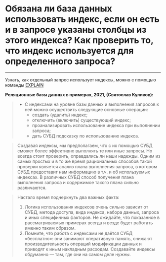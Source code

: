 # Обязана ли база данных использовать индекс, если он есть и в запросе указаны столбцы из этого индекса? Как проверить то, что индекс используется для определенного запроса?
---

Узнать, как отдельный запрос использует индексы, можно с помощью команды [EXPLAIN](https://postgrespro.ru/docs/postgresql/9.6/sql-explain)

**Реляционные базы данных в примерах, 2021, (Святослав Куликов):**

> - С индексами на уровне базы данных и выполнения запросов к ней можно осуществить следующие основные операции:
>   - создать (удалить) индекс;
>   - отключить (включить) существующий индекс;
>   - проанализировать использование индекса при выполнении запроса;
>   - дать СУБД подсказку по использованию индекса.

> Создавая индексы, мы предполагаем, что с их помощью СУБД сможет более эффективно выполнять те или иные запросы. Но всегда стоит проверить, оправдались ли наши надежды.
> Одним из самых простых и в то же время рациональных способов такой проверки является анализ плана выполнения запроса, в котором СУБД предоставит нам информацию в т.ч. и об используемых индексах.
> В различных СУБД способ получения плана выполнения запроса и содержимое такого плана сильно различаются.

> Настало время подчеркнуть два важных факта:
> 1) Логика использования индексов очень сильно зависит от СУБД, метода доступа, вида индекса, набора данных, запроса и иных специфичных факторов. Не ожидайте, что показанное в рассматриваемых примерах всегда и везде будет работать именно таким образом.
> 2) Помните, что работа с индексами не даётся СУБД «бесплатно»: они занимают оперативную память, снижают производительность операций модификации данных и приводят к иным накладным расходам. Создавайте индексы обдуманно — там, где они на самом деле нужны.
